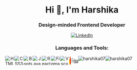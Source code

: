 <h1 align="center">Hi 👋, I'm Harshika</h1>
<h3 align="center">Design-minded Frontend Developer</h3>

<p align="center">
<a href="https://linkedin.com/in/harshikagurav" target="blank"><img alt="LinkedIn" src="https://img.shields.io/badge/linkedin-%230077B5.svg?&style=for-the-badge&logo=linkedin&logoColor=white" /></a>
</p>

<h3 align="center">Languages and Tools:</h3>
<p align="center">
<img align="left" alt="HTML5" height="30px" width="30px" src="https://raw.githubusercontent.com/gilbarbara/logos/master/logos/html-5.svg" />
<img align="left" alt="CSS3" height="30px" width="30px" src="https://raw.githubusercontent.com/gilbarbara/logos/master/logos/css-3.svg" />
<img align="left" alt="Bootstrap" height="30px" width="30px" src="https://raw.githubusercontent.com/gilbarbara/logos/master/logos/bootstrap.svg" />
<img align="left" alt="JavaScript" height="30px" width="30px" src="https://raw.githubusercontent.com/gilbarbara/logos/master/logos/javascript.svg" />
<img align="left" alt="React" height="30px" width="30px" src="https://raw.githubusercontent.com/gilbarbara/logos/master/logos/react.svg" />
<img align="left" alt="Figma" height="30px" width="30px" src="https://raw.githubusercontent.com/gilbarbara/logos/master/logos/figma.svg" />
<img align="left" alt="Vscode" height="30px" width="30px" src="https://raw.githubusercontent.com/gilbarbara/logos/master/logos/visual-studio-code.svg" />
<img align="left" alt="Firebase" height="30px" width="30px" src="https://raw.githubusercontent.com/gilbarbara/logos/master/logos/firebase.svg" />
</p>


<p><img align="left" src="https://github-readme-stats.vercel.app/api/top-langs?username=harshika07&theme=nightowl&show_icons=true&locale=en&layout=compact" alt="harshika07" /></p>

<p>&nbsp;<img align="left" src="https://github-readme-stats.vercel.app/api?username=harshika07&theme=nightowl&show_icons=true&locale=en" alt="harshika07" /></p>


